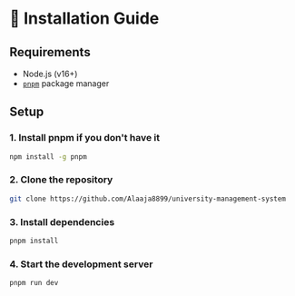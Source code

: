 # 🚀 Installation Guide

## Requirements

- Node.js (v16+)
- [`pnpm`](https://pnpm.io/) package manager

## Setup
### 1. Install pnpm if you don't have it

```bash
npm install -g pnpm
```

### 2. Clone the repository

```bash
git clone https://github.com/Alaaja8899/university-management-system
```

### 3. Install dependencies

```bash
pnpm install
```

### 4. Start the development server

```bash
pnpm run dev
```
